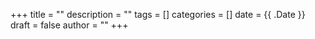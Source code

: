 +++
title = ""
description = ""
tags = []
categories = []
date = {{ .Date }}
draft = false
author = ""
+++